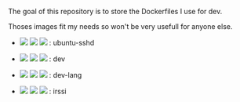 The goal of this repository is to store the Dockerfiles I use for dev.

Thoses images fit my needs so won't be very usefull for anyone else.


* [![](https://images.microbadger.com/badges/image/gissehel/ubuntu-sshd.svg)](https://microbadger.com/images/gissehel/ubuntu-sshd "Get your own image badge on microbadger.com") [![](https://images.microbadger.com/badges/version/gissehel/ubuntu-sshd.svg)](https://microbadger.com/images/gissehel/ubuntu-sshd "Get your own version badge on microbadger.com") [![](https://images.microbadger.com/badges/commit/gissehel/ubuntu-sshd.svg)](https://microbadger.com/images/gissehel/ubuntu-sshd "Get your own commit badge on microbadger.com") : ubuntu-sshd


* [![](https://images.microbadger.com/badges/image/gissehel/dev.svg)](https://microbadger.com/images/gissehel/dev "Get your own image badge on microbadger.com") [![](https://images.microbadger.com/badges/version/gissehel/dev.svg)](https://microbadger.com/images/gissehel/dev "Get your own version badge on microbadger.com") [![](https://images.microbadger.com/badges/commit/gissehel/dev.svg)](https://microbadger.com/images/gissehel/dev "Get your own commit badge on microbadger.com") : dev


* [![](https://images.microbadger.com/badges/image/gissehel/dev-lang.svg)](https://microbadger.com/images/gissehel/dev-lang "Get your own image badge on microbadger.com") [![](https://images.microbadger.com/badges/version/gissehel/dev-lang.svg)](https://microbadger.com/images/gissehel/dev-lang "Get your own version badge on microbadger.com") [![](https://images.microbadger.com/badges/commit/gissehel/dev-lang.svg)](https://microbadger.com/images/gissehel/dev-lang "Get your own commit badge on microbadger.com") : dev-lang


* [![](https://images.microbadger.com/badges/image/gissehel/irssi.svg)](https://microbadger.com/images/gissehel/irssi "Get your own image badge on microbadger.com") [![](https://images.microbadger.com/badges/version/gissehel/irssi.svg)](https://microbadger.com/images/gissehel/irssi "Get your own version badge on microbadger.com") [![](https://images.microbadger.com/badges/commit/gissehel/irssi.svg)](https://microbadger.com/images/gissehel/irssi "Get your own commit badge on microbadger.com") : irssi


